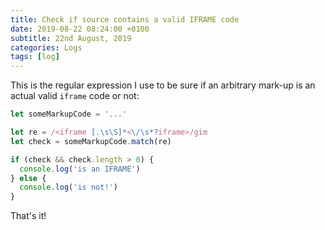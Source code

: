 ```yaml
---
title: Check if source contains a valid IFRAME code
date: 2019-08-22 08:24:00 +0100
subtitle: 22nd August, 2019
categories: Logs
tags: [log]
---
```


This is the regular expression I use to be sure if an arbitrary mark-up is an actual valid `iframe` code or not:

```js
let someMarkupCode = '...'

let re = /<iframe [.\s\S]*<\/\s*?iframe>/gim
let check = someMarkupCode.match(re)

if (check && check.length > 0) {
  console.log('is an IFRAME')
} else {
  console.log('is not!')
}
```

That's it!